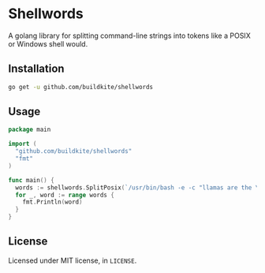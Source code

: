 Shellwords
===========

A golang library for splitting command-line strings into tokens like a POSIX or Windows shell would.

## Installation

```bash
go get -u github.com/buildkite/shellwords
```

## Usage

```go
package main

import (
  "github.com/buildkite/shellwords"
  "fmt"
)

func main() {
  words := shellwords.SplitPosix(`/usr/bin/bash -e -c "llamas are the \"best\" && echo 'alpacas'"`)
  for _, word := range words {
    fmt.Println(word)
  }
}
```

## License

Licensed under MIT license, in `LICENSE`.

